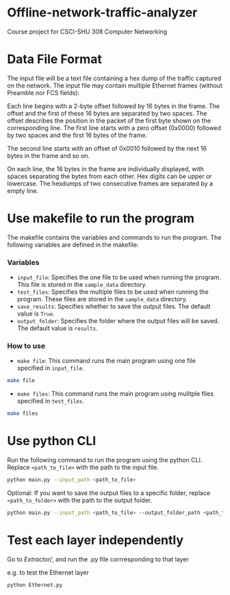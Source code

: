 # Offline-network-traffic-analyzer
Course project for CSCI-SHU 308 Computer Networking

# Data File Format
The input file will be a text file containing a hex dump of the traffic captured on the network. The input file may contain multiple Ethernet frames (without Preamble nor FCS fields):

Each line begins with a 2-byte offset followed by 16 bytes in the frame. The offset and the first of these 16 bytes are separated by two spaces. The offset describes the position in the packet of the first byte shown on the corresponding line.
The first line starts with a zero offset (0x0000) followed by two spaces and the first 16 bytes of the frame.

The second line starts with an offset of 0x0010 followed by the next 16 bytes in the frame and so on.

On each line, the 16 bytes in the frame are individually displayed, with spaces separating the bytes from each other. 
Hex digits can be upper or lowercase.
The hexdumps of two consecutive frames are separated by a empty line.
# Use makefile to run the program
The makefile contains the variables and commands to run the program. The following variables are defined in the makefile:
### Variables

- `input_file`: Specifies the one file to be used when running the program. This file is stored in the `sample_data` directory.
- `test_files`: Specifies the multiple files to be used when running the program. These files are stored in the `sample_data` directory.
- `save_results`: Specifies whether to save the output files. The default value is `True`.
- `output_folder`: Specifies the folder where the output files will be saved. The default value is `results`.

### How to use
- `make file`: This command runs the main program using one file specified in `input_file`.
``` bash
make file
```
- `make files`: This command runs the main program using mulitple files specified in `test_files`.
``` bash
make files
```

# Use python CLI
Run the following command to run the program using the python CLI. Replace `<path_to_file>` with the path to the input file. 
``` bash
python main.py --input_path <path_to_file>
```
Optional: If you want to save the output files to a specific folder, replace `<path_to_folder>` with the path to the output folder.
``` bash
python main.py --input_path <path_to_file> --output_folder_path <path_to_folder>
```

# Test each layer independently
Go to *Extractor/*, and run the .py file corrresponding to that layer

e.g. to test the Ethernet layer
``` bash
python Ethernet.py
```